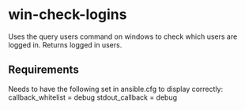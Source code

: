 win-check-logins
=========

Uses the query users command on windows to check which users are logged in. Returns logged in users. 

Requirements
---------
Needs to have the following set in ansible.cfg to display correctly:
callback_whitelist = debug
stdout_callback = debug